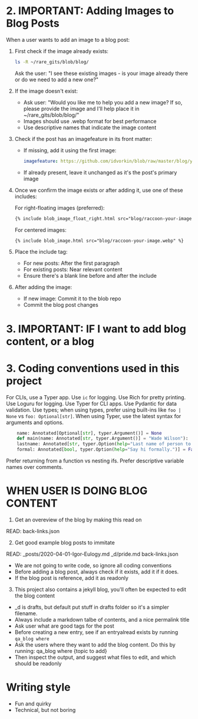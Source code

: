 # 2. IMPORTANT: Adding Images to Blog Posts

When a user wants to add an image to a blog post:

1. First check if the image already exists:
   ```bash
   ls -R ~/rare_gits/blob/blog/
   ```
   Ask the user: "I see these existing images - is your image already there or do we need to add a new one?"

2. If the image doesn't exist:
   - Ask user: "Would you like me to help you add a new image? If so, please provide the image and I'll help place it in ~/rare_gits/blob/blog/"
   - Images should use .webp format for best performance
   - Use descriptive names that indicate the image content

3. Check if the post has an imagefeature in its front matter:
   - If missing, add it using the first image:
     ```yaml
     imagefeature: https://github.com/idvorkin/blob/raw/master/blog/your-image-name.webp
     ```
   - If already present, leave it unchanged as it's the post's primary image

4. Once we confirm the image exists or after adding it, use one of these includes:
   
   For right-floating images (preferred):
   ```markdown
   {% include blob_image_float_right.html src="blog/raccoon-your-image.webp" %}
   ```

   For centered images:
   ```markdown
   {% include blob_image.html src="blog/raccoon-your-image.webp" %}
   ```

5. Place the include tag:
   - For new posts: After the first paragraph
   - For existing posts: Near relevant content
   - Ensure there's a blank line before and after the include

6. After adding the image:
   - If new image: Commit it to the blob repo
   - Commit the blog post changes

# 3. IMPORTANT: IF I want to add blog content, or a blog



# 3. Coding conventions used in this project

For CLIs, use a Typer app.
Use `ic` for logging.
Use Rich for pretty printing.
Use Loguru for logging.
Use Typer for CLI apps.
Use Pydantic for data validation.
Use types; when using types, prefer using built-ins like `foo | None` vs `foo: Optional[str]`.
When using Typer, use the latest syntax for arguments and options.

```python
    name: Annotated[Optional[str], typer.Argument()] = None
    def main(name: Annotated[str, typer.Argument()] = "Wade Wilson"):
    lastname: Annotated[str, typer.Option(help="Last name of person to greet.")] = "",
    formal: Annotated[bool, typer.Option(help="Say hi formally.")] = False,
```

Prefer returning from a function vs nesting ifs.
Prefer descriptive variable names over comments.

# WHEN USER IS DOING BLOG CONTENT

1. Get an overeview of the blog by making this read on

READ: back-links.json

2. Get good example blog posts to immitate

READ: _posts/2020-04-01-Igor-Eulogy.md  _d/pride.md  back-links.json

- We are not going to write code, so ignore all coding conventions
- Before adding a blog post, always check if it exists, add it if it does.
- If the blog post is reference, add it as readonly


3. This project also contains a jekyll blog, you'll often be expected to edit the blog content

- \_d is drafts, but default put stuff in drafts folder so it's a simpler filename.
- Always include a markdown talbe of contents, and a nice permalink title
- Ask user what are good tags for the post
- Before creating a new entry, see if an entryalread exists by running ```qa_blog where```
- Ask the users where they want to add the blog content. Do this by running:
     qa_blog where {topic to add}
- Then inspect the output, and suggest what files to edit, and which should be readonly


# Writing style

- Fun and quirky
- Technical, but not boring
